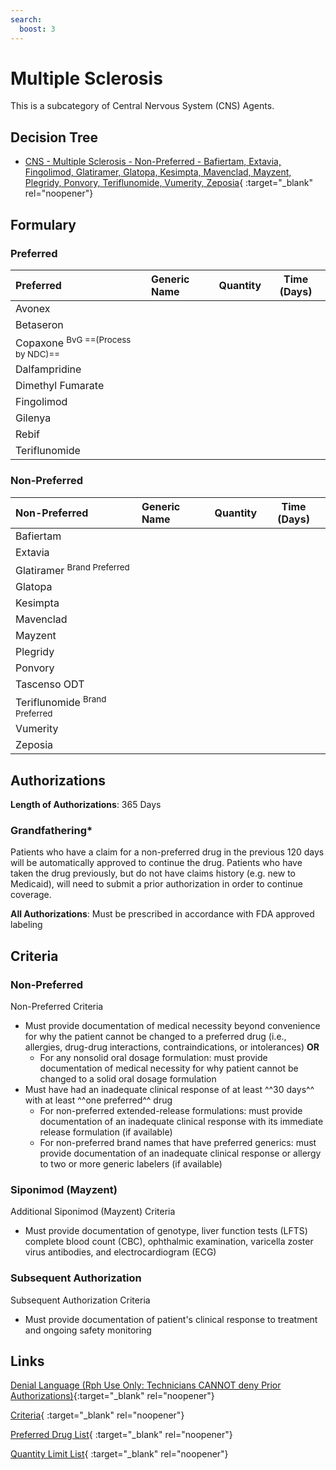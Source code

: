 ```yaml
---
search:
  boost: 3
---
```


# Multiple Sclerosis

This is a subcategory of Central Nervous System (CNS) Agents.

## Decision Tree

- [CNS - Multiple Sclerosis - Non-Preferred - Bafiertam, Extavia, Fingolimod, Glatiramer, Glatopa, Kesimpta, Mavenclad, Mayzent, Plegridy, Ponvory, Teriflunomide, Vumerity, Zeposia](https://forms.office.com/Pages/ResponsePage.aspx?id=nPhjxpvvj0G9PUHkbAzgaN9UYz8EqmlIs3_TYn4TbXBUM0hNRjhWT0w5V0JYU1NVSTM4UVMwWTlXUyQlQCN0PWcu){ :target="_blank" rel="noopener"}

## Formulary

### Preferred

| Preferred                 | Generic Name | Quantity | Time (Days) |
|:--------------------------|:-------------|:--------:|:-----------:|
| Avonex                    |              |          |             |
| Betaseron                 |              |          |             |
| Copaxone <sup>BvG ==(Process by NDC)==</sup>   |              |          |             |
| Dalfampridine             |              |          |             |
| Dimethyl Fumarate         |              |          |             |
| Fingolimod                |              |          |             |
| Gilenya                   |              |          |             |
| Rebif                     |              |          |             |
| Teriflunomide             |              |          |             |
 
### Non-Preferred

| Non-Preferred                                                                            | Generic Name | Quantity | Time (Days) |
|:-----------------------------------------------------------------------------------------|:-------------|:--------:|:-----------:|
| Bafiertam                                                                                |              |          |             |
| Extavia                                                                                  |              |          |             |
| <span title = "Brand Preferred: Copaxone">Glatiramer</span> <sup>Brand Preferred</sup>   |              |          |             |
| Glatopa                                                                                  |              |          |             |
| Kesimpta                                                                                 |              |          |             |
| Mavenclad                                                                                |              |          |             |
| Mayzent                                                                                  |              |          |             |
| Plegridy                                                                                 |              |          |             |
| Ponvory                                                                                  |              |          |             |
| Tascenso ODT                                                                             |              |          |             |
| <span title = "Brand Preferred: Aubagio">Teriflunomide</span> <sup>Brand Preferred</sup> |              |          |             |
| Vumerity                                                                                 |              |          |             |
| Zeposia                                                                                  |              |          |             |

## Authorizations

**Length of Authorizations**: 365 Days

### Grandfathering*

Patients who have a claim for a non-preferred drug in the previous 120 days will be automatically approved to continue the drug. Patients who have taken the drug previously, but do not have claims history (e.g. new to Medicaid), will need to submit a prior authorization in order to continue coverage.

**All Authorizations**: Must be prescribed in accordance with FDA approved labeling

## Criteria

### Non-Preferred

Non-Preferred Criteria

- Must provide documentation of medical necessity beyond convenience for why the patient cannot be changed to a preferred drug (i.e., allergies, drug-drug interactions, contraindications, or intolerances) **OR**
    - For any nonsolid oral dosage formulation: must provide documentation of medical necessity for why patient cannot be changed to a solid oral dosage formulation
- Must have had an inadequate clinical response of at least ^^30 days^^ with at least ^^one preferred^^ drug
    - For non-preferred extended-release formulations: must provide documentation of an inadequate clinical response with its immediate release formulation (if available)
    - For non-preferred brand names that have preferred generics: must provide documentation of an inadequate clinical response or allergy to two or more generic labelers (if available)

### Siponimod (Mayzent)

Additional Siponimod (Mayzent) Criteria

- Must provide documentation of genotype, liver function tests (LFTS) complete blood count (CBC), ophthalmic examination, varicella zoster virus antibodies, and electrocardiogram (ECG) 

### Subsequent Authorization

Subsequent Authorization Criteria

- Must provide documentation of patient's clinical response to treatment and ongoing safety monitoring

## Links

[Denial Language (Rph Use Only: Technicians CANNOT deny Prior Authorizations)](https://mygainwell-my.sharepoint.com.mcas.ms/:w:/r/personal/rachel_carpenter_gainwelltechnologies_com/_layouts/15/Doc.aspx?sourcedoc=%7BCD777F63-7F18-4713-8D6A-B043BEE631F5%7D&file=Denial%20Language%20Updated%2009112023.docx&action=embedview&mobileredirect=true&wdStartOn=36&cid=f4472ece-6d4f-4694-b0c5-c150a2f53fea){:target="_blank" rel="noopener"} 

[Criteria](https://medicaid.ohio.gov/static/PHM/drug-coverage/20231001+UPDL+Criteria+_v2.FINAL.pdf#page=42){ :target="_blank" rel="noopener"}

[Preferred Drug List](https://medicaid.ohio.gov/static/PHM/drug-coverage/20231001_UPDL_V2.FINAL.hyperlinks_added.pdf#page=17){ :target="_blank" rel="noopener"}

[Quantity Limit List](https://spbm.medicaid.ohio.gov/SPDocumentLibrary/DocumentLibrary/UPDL/Quantity%20Limits.pdf){ :target="_blank" rel="noopener"}
